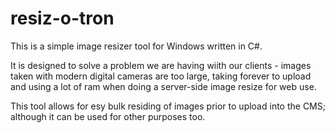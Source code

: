 # resiz-o-tron
This is a simple image resizer tool for Windows written in C#.

It is designed to solve a problem we are having wiith our clients - images taken with modern
digital cameras are too large, taking forever to upload and using a lot of ram when doing a server-side
image resize for web use.

This tool allows for esy bulk residing of images prior to upload into the CMS; although it can be used for other
purposes too.
